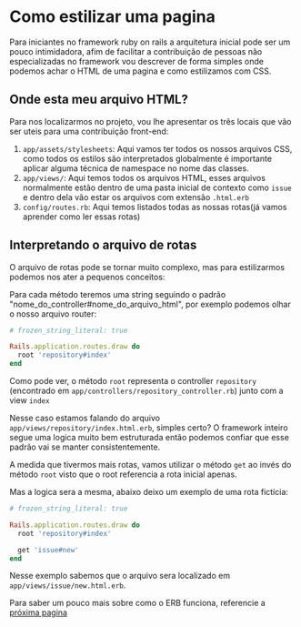 # Como estilizar uma pagina

Para iniciantes no framework ruby on rails a arquitetura inicial pode ser um pouco intimidadora, afim de facilitar a contribuição de pessoas não especializadas no framework vou descrever de forma simples onde podemos achar o HTML de uma pagina e como estilizamos com CSS.

## Onde esta meu arquivo HTML?

Para nos localizarmos no projeto, vou lhe apresentar os três locais que vão ser uteis para uma contribuição front-end:

1. `app/assets/stylesheets`: Aqui vamos ter todos os nossos arquivos CSS, como todos os estilos são interpretados globalmente é importante aplicar alguma técnica de namespace no nome das classes.
2. `app/views/`: Aqui temos todos os arquivos HTML, esses arquivos normalmente estão dentro de uma pasta inicial de contexto como `issue` e dentro dela vão estar os arquivos com extensão `.html.erb`
3. `config/routes.rb`: Aqui temos listados todas as nossas  rotas(já vamos aprender como ler essas rotas)

## Interpretando o arquivo de rotas

O arquivo de rotas pode se tornar muito complexo, mas para estilizarmos podemos nos ater a pequenos conceitos:

Para cada método teremos uma string seguindo o padrão "nome_do_controller#nome_do_arquivo_html", por exemplo podemos olhar o nosso arquivo router:

```ruby
# frozen_string_literal: true

Rails.application.routes.draw do
  root 'repository#index'
end
```

Como pode ver, o método `root` representa o controller `repository` (encontrado em `app/controllers/repository_controller.rb`) junto com a view `index`

Nesse caso estamos falando do arquivo `app/views/repository/index.html.erb`, simples certo? O framework inteiro segue uma logica muito bem estruturada então podemos confiar que esse padrão vai se manter consistentemente.

A medida que tivermos mais rotas, vamos utilizar o método `get` ao invés do método `root` visto que o root referencia a rota inicial apenas.

Mas a logica sera a mesma, abaixo deixo um exemplo de uma rota fictícia:

```ruby
# frozen_string_literal: true

Rails.application.routes.draw do
  root 'repository#index'

  get 'issue#new'
end
```

Nesse exemplo sabemos que o arquivo sera localizado em `app/views/issue/new.html.erb`.

Para saber um pouco mais sobre como o ERB funciona, referencie a [próxima pagina](/docs/2-como-utilizar-erb.md)
